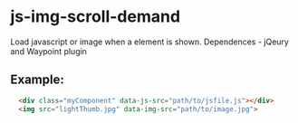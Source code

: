 js-img-scroll-demand
====================

Load javascript or image when a element is shown.
Dependences - jQeury and Waypoint plugin

Example:
---------
```html
  <div class="myComponent" data-js-src="path/to/jsfile.js"></div>
  <img src="lightThumb.jpg" data-img-src="path/to/image.jpg">
```
